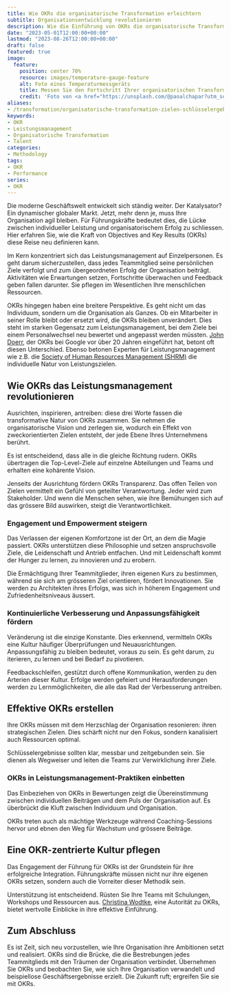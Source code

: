 ```yaml
---
title: Wie OKRs die organisatorische Transformation erleichtern
subtitle: Organisationsentwicklung revolutionieren
description: Wie die Einführung von OKRs die organisatorische Transformation und Teamleistung für überlegene Geschäftsergebnisse antreiben kann.
date: "2023-05-01T12:00:00+00:00"
lastmod: "2023-08-26T12:00:00+00:00"
draft: false
featured: true
image:
  feature:
    position: center 70%
    resource: images/temperature-gauge-feature
    alt: Foto eines Temperaturmessgeräts
    title: Messen Sie den Fortschritt Ihrer organisatorischen Transformation mit Zielen und Schlüsselergebnissen (OKR)
    credit: 'Foto von <a href="https://unsplash.com/@paoalchapar?utm_source=unsplash&utm_medium=referral&utm_content=creditCopyText">Daniela Paola Alchapar</a> auf <a href="https://unsplash.com/photos/6YpI5Hf5siI?utm_source=unsplash&utm_medium=referral&utm_content=creditCopyText">Unsplash</a>'
aliases:
- /transformation/organisatorische-transformation-zielen-schlüsselergebnissen-okr-leistungsmanagement/
keywords:
- OKR
- Leistungsmanagement
- Organisatorische Transformation
- Talent
categories:
- Methodology
tags:
- OKR
- Performance
series:
- OKR
---
```


Die moderne Geschäftswelt entwickelt sich ständig weiter. Der Katalysator? Ein dynamischer globaler Markt. Jetzt, mehr denn je, muss Ihre Organisation agil bleiben. Für Führungskräfte bedeutet dies, die Lücke zwischen individueller Leistung und organisatorischem Erfolg zu schliessen. Hier erfahren Sie, wie die Kraft von Objectives and Key Results (OKRs) diese Reise neu definieren kann.

Im Kern konzentriert sich das Leistungsmanagement auf Einzelpersonen. Es geht darum sicherzustellen, dass jedes Teammitglied seine persönlichen Ziele verfolgt und zum übergeordneten Erfolg der Organisation beiträgt. Aktivitäten wie Erwartungen setzen, Fortschritte überwachen und Feedback geben fallen darunter. Sie pflegen im Wesentlichen Ihre menschlichen Ressourcen.

OKRs hingegen haben eine breitere Perspektive. Es geht nicht um das Individuum, sondern um die Organisation als Ganzes. Ob ein Mitarbeiter in seiner Rolle bleibt oder ersetzt wird, die OKRs bleiben unverändert. Dies steht im starken Gegensatz zum Leistungsmanagement, bei dem Ziele bei einem Personalwechsel neu bewertet und angepasst werden müssten. [John Doerr](https://www.kleinerperkins.com/people/john-doerr/), der OKRs bei Google vor über 20 Jahren eingeführt hat, betont oft diesen Unterschied. Ebenso betonen Experten für Leistungsmanagement wie z.B. die [Society of Human Resources Management (SHRM)](https://www.shrm.org/) die individuelle Natur von Leistungszielen.

## Wie OKRs das Leistungsmanagement revolutionieren

Ausrichten, inspirieren, antreiben: diese drei Worte fassen die transformative Natur von OKRs zusammen. Sie nehmen die organisatorische Vision und zerlegen sie, wodurch ein Effekt von zweckorientierten Zielen entsteht, der jede Ebene Ihres Unternehmens berührt.

Es ist entscheidend, dass alle in die gleiche Richtung rudern. OKRs übertragen die Top-Level-Ziele auf einzelne Abteilungen und Teams und erhalten eine kohärente Vision.

Jenseits der Ausrichtung fördern OKRs Transparenz. Das offen Teilen von Zielen vermittelt ein Gefühl von geteilter Verantwortung. Jeder wird zum Stakeholder. Und wenn die Menschen sehen, wie ihre Bemühungen sich auf das grössere Bild auswirken, steigt die Verantwortlichkeit.

### Engagement und Empowerment steigern

Das Verlassen der eigenen Komfortzone ist der Ort, an dem die Magie passiert. OKRs unterstützen diese Philosophie und setzen anspruchsvolle Ziele, die Leidenschaft und Antrieb entfachen. Und mit Leidenschaft kommt der Hunger zu lernen, zu innovieren und zu erobern.

Die Ermächtigung Ihrer Teammitglieder, ihren eigenen Kurs zu bestimmen, während sie sich am grösseren Ziel orientieren, fördert Innovationen. Sie werden zu Architekten ihres Erfolgs, was sich in höherem Engagement und Zufriedenheitsniveaus äussert.

### Kontinuierliche Verbesserung und Anpassungsfähigkeit fördern

Veränderung ist die einzige Konstante. Dies erkennend, vermitteln OKRs eine Kultur häufiger Überprüfungen und Neuausrichtungen. Anpassungsfähig zu bleiben bedeutet, voraus zu sein. Es geht darum, zu iterieren, zu lernen und bei Bedarf zu pivotieren.

Feedbackschleifen, gestützt durch offene Kommunikation, werden zu den Arterien dieser Kultur. Erfolge werden gefeiert und Herausforderungen werden zu Lernmöglichkeiten, die alle das Rad der Verbesserung antreiben.

## Effektive OKRs erstellen

Ihre OKRs müssen mit dem Herzschlag der Organisation resonieren: ihren strategischen Zielen. Dies schärft nicht nur den Fokus, sondern kanalisiert auch Ressourcen optimal.

Schlüsselergebnisse sollten klar, messbar und zeitgebunden sein. Sie dienen als Wegweiser und leiten die Teams zur Verwirklichung ihrer Ziele.

### OKRs in Leistungsmanagement-Praktiken einbetten

Das Einbeziehen von OKRs in Bewertungen zeigt die Übereinstimmung zwischen individuellen Beiträgen und dem Puls der Organisation auf. Es überbrückt die Kluft zwischen Individuum und Organisation.

OKRs treten auch als mächtige Werkzeuge während Coaching-Sessions hervor und ebnen den Weg für Wachstum und grössere Beiträge.

## Eine OKR-zentrierte Kultur pflegen

Das Engagement der Führung für OKRs ist der Grundstein für ihre erfolgreiche Integration. Führungskräfte müssen nicht nur ihre eigenen OKRs setzen, sondern auch die Vorreiter dieser Methodik sein.

Unterstützung ist entscheidend. Rüsten Sie Ihre Teams mit Schulungen, Workshops und Ressourcen aus. [Christina Wodtke](http://cwodtke.com/), eine Autorität zu OKRs, bietet wertvolle Einblicke in ihre effektive Einführung.

## Zum Abschluss

Es ist Zeit, sich neu vorzustellen, wie Ihre Organisation ihre Ambitionen setzt und realisiert. OKRs sind die Brücke, die die Bestrebungen jedes Teammitglieds mit den Träumen der Organisation verbindet. Übernehmen Sie OKRs und beobachten Sie, wie sich Ihre Organisation verwandelt und beispiellose Geschäftsergebnisse erzielt. Die Zukunft ruft; ergreifen Sie sie mit OKRs.
